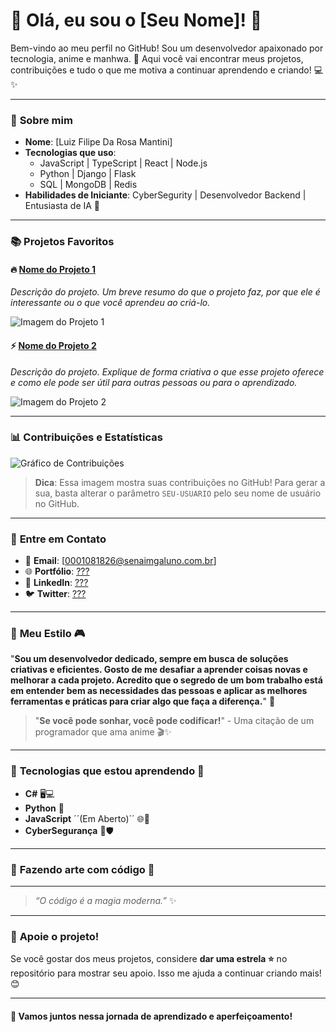 # 👾 Olá, eu sou o **[Seu Nome]**! 👾

Bem-vindo ao meu perfil no GitHub! Sou um desenvolvedor apaixonado por tecnologia, anime e manhwa. 🌸 Aqui você vai encontrar meus projetos, contribuições e tudo o que me motiva a continuar aprendendo e criando! 💻✨

---

### 🌟 **Sobre mim**

- **Nome**: [Luiz Filipe Da Rosa Mantini]
- **Tecnologias que uso**: 
  - JavaScript | TypeScript | React | Node.js
  - Python | Django | Flask
  - SQL | MongoDB | Redis
- **Habilidades de Iniciante**: CyberSegurity | Desenvolvedor Backend | Entusiasta de IA 🤖

---

### 📚 **Projetos Favoritos**

#### 🔥 [**Nome do Projeto 1**](link-para-o-repositorio) 
_Descrição do projeto. Um breve resumo do que o projeto faz, por que ele é interessante ou o que você aprendeu ao criá-lo._

![Imagem do Projeto 1](https://tecnogeek.com.br/wp-content/uploads/2023/06/Douluo-Dalu.jpg)

#### ⚡ [**Nome do Projeto 2**](link-para-o-repositorio)
_Descrição do projeto. Explique de forma criativa o que esse projeto oferece e como ele pode ser útil para outras pessoas ou para o aprendizado._

![Imagem do Projeto 2](https://i.ytimg.com/vi/bsDX_AGWTAY/maxresdefault.jpg)

---

### 📊 **Contribuições e Estatísticas**

![Gráfico de Contribuições](https://github-readme-stats.vercel.app/api?username=LuizFRosa&show_icons=true&hide_title=true&count_private=true&hide=prs)

> **Dica**: Essa imagem mostra suas contribuições no GitHub! Para gerar a sua, basta alterar o parâmetro `SEU-USUARIO` pelo seu nome de usuário no GitHub.

---

### 💫 **Entre em Contato**

- 💌 **Email**: [0001081826@senaimgaluno.com.br]
- 🌐 **Portfólio**: [???](https://seu-portfolio.com)
- 🔗 **LinkedIn**: [???](https://linkedin.com/in/seu-linkedin)
- 🐦 **Twitter**: [???](https://twitter.com/seu-twitter)

---

### 📖 **Meu Estilo** 🎮

"**Sou um desenvolvedor dedicado, sempre em busca de soluções criativas e eficientes. Gosto de me desafiar a aprender coisas novas e melhorar a cada projeto. Acredito que o segredo de um bom trabalho está em entender bem as necessidades das pessoas e aplicar as melhores ferramentas e práticas para criar algo que faça a diferença.**" 👾

> "**Se você pode sonhar, você pode codificar!**" - Uma citação de um programador que ama anime 🎬✨

---

### 🚀 **Tecnologias que estou aprendendo** 🌱

- **C#** 🖥️💻
- **Python** 🐍
- **JavaScript** ´´(Em Aberto)´´ 🌐🔧
- **CyberSegurança** 🔐🛡️

---

### 🎨 **Fazendo arte com código** 🎨

---

> *“O código é a magia moderna.”* ✨

---

### 💖 **Apoie o projeto!**
Se você gostar dos meus projetos, considere **dar uma estrela ⭐** no repositório para mostrar seu apoio. Isso me ajuda a continuar criando mais! 😊

---

#### 🖤 **Vamos juntos nessa jornada de aprendizado e aperfeiçoamento!**
